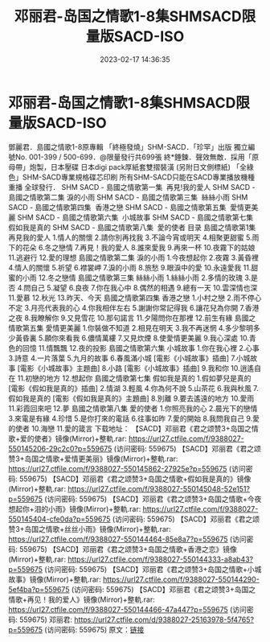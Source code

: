 ﻿---
title: 邓丽君-岛国之情歌1-8集SHMSACD限量版SACD-ISO
date: 2023-02-17 14:36:35
categories: WAV车载音乐、镜像
tags: 华语中文
---
# 邓丽君-岛国之情歌1-8集SHMSACD限量版SACD-ISO

鄧麗君．島國之情歌1-8原專輯
「終極發燒」SHM-SACD．「珍罕」出版
獨立編號No. 001-399 / 500-699．@限量發行共699張
終*錘鍊．聲效無敵．採用「原母帶」炮製，日本壓碟
日本digi pack厚紙套雙摺裝潢 (另附日文側標紙)
「全綠色」SHM-SACD專業規格碟芯印刷
所有SHM-SACD只能在SACD專業播放機種重播
全球發行．
SHM SACD - 島國之情歌第一集  再見!我的愛人
SHM SACD - 島國之情歌第二集 淚的小雨
SHM SACD - 島國之情歌第三集  絲絲小雨
SHM SACD - 島國之情歌第四集  香港之戀
SHM SACD - 島國之情歌第五集  愛情更美麗
SHM SACD - 島國之情歌第六集  小城故事
SHM SACD - 島國之情歌第七集 假如我是真的
SHM SACD - 島國之情歌第八集  愛的使者
目录
島國之情歌第1集 再見我的愛人
1.情人的關懷
2.請你別再找我
3.不論今宵或明天
4.相聚更甜蜜
5.雨下的花朵
6.冬之戀情
7.再見！我的愛人
8.誰來愛我
9.再來一杯
10.夜霧下的姑娘
11.逃避行
12.愛的理想
島國之情歌第二集 淚的小雨
1.今夜想起你
2.夜霧
3.黃昏裡
4.情人的關懷
5.祈望
6.襟裳岬
7.淚的小雨
8.旅愁
9.眼淚中的愛
10.永遠愛我
11.甜蜜的小雨
12.冬之戀情
島國之情歌第三集 絲絲小雨
1.絲絲小雨
2.多情的玫瑰
3.是否
4.問自己
5.凝望
6.良夜
7.你在我心中
8.偶然的相遇
9.總有一天
10.雲深情也深
11.愛慕
12.秋光
13.昨天、今天
島國之情歌第四集 香港之戀
1.小村之戀
2.雨不停心不定
3.月亮代表我的心
4.你我相伴左右
5.謝謝你常記得我
6.讓花兒為你開
7.香港之夜
8.我瞭解你
9.又見雪花
10.那句諾言
11.夕陽問你在那裡
12.前生有緣
島國之情歌第五集 愛情更美麗
1.你裝做不知道
2.相見在明天
3.我不再迷惘
4.多少黎明多少黃昏裏
5.願你來看我
6.儂情萬縷
7.又見炊煙
8.使愛情更美麗
9.我心深處
10.青色的回憶
11.情飄飄
12.夜的投影
島國之情歌第六集 小城故事
1.你在我心裡
2.心事
3.詩意
4.一片落葉
5.九月的故事
6.春風滿小城 [電影《小城故事》插曲]
7.小城故事 [電影《小城故事》主題曲]
8.小路 [電影《小城故事》插曲]
9.我和你
10.逍遙自在
11.初戀的地方
12.想起你
島國之情歌第七集 假如我是真的
1.假如夢兒是真的 [電影《假如我是真的》插曲]
2.情湖
3.輕風
4.你為何不說
5.山茶花
6.我與秋風
7.假如我是真的 [電影《假如我是真的》主題曲]
8.別離
9.要去遙遠的地方
10.愛雨
11.彩霞回來吧
12.夢
島國之情歌第八集 愛的使者
1.你照亮我的心
2.晨光下的戀情
3.來電是有緣
4.珍惜
5.是你打來的電話
6.往事如昨
7.愛的開始
8.我問我自己
9.愛的使者
10.海戀
11.愛的箴言
下载地址：
【SACD】邓丽君《君之颂赞3+岛国之情歌+爱的使者》镜像(Mirror)+整軌.rar: https://url27.ctfile.com/f/9388027-550145206-29c2c0?p=559675
(访问密码: 559675)
【SACD】邓丽君《君之颂赞3+岛国之情歌+爱情更美丽》镜像(Mirror)+整軌.rar: https://url27.ctfile.com/f/9388027-550145862-27925e?p=559675
(访问密码: 559675)
【SACD】邓丽君《君之颂赞3+岛国之情歌+假如我是真的》镜像(Mirror)+整軌.rar: https://url27.ctfile.com/f/9388027-550145048-52e151?p=559675
(访问密码: 559675)
【SACD】邓丽君《君之颂赞3+岛国之情歌+今夜想起你+泪的小雨》镜像(Mirror)+整軌.rar: https://url27.ctfile.com/f/9388027-550145404-cfe0da?p=559675
(访问密码: 559675)
【SACD】邓丽君《君之颂赞3+岛国之情歌+丝丝小雨》镜像(Mirror)+整軌.rar: https://url27.ctfile.com/f/9388027-550144464-85e8a7?p=559675
(访问密码: 559675)
【SACD】邓丽君《君之颂赞3+岛国之情歌+香港之恋》镜像(Mirror)+整軌.rar: https://url27.ctfile.com/f/9388027-550144333-a8ab43?p=559675
(访问密码: 559675)
【SACD】邓丽君《君之颂赞3+岛国之情歌+小城故事》镜像(Mirror)+整軌.rar: https://url27.ctfile.com/f/9388027-550144290-5ef4ba?p=559675
(访问密码: 559675)
【SACD】邓丽君《君之颂赞3+岛国之情歌+再见！我的爱人》镜像(Mirror)+整軌.rar: https://url27.ctfile.com/f/9388027-550144466-47a447?p=559675
(访问密码: 559675)
邓丽君: https://url27.ctfile.com/d/9388027-25163978-5f4765?p=559675
(访问密码: 559675)
原文：[链接](https://blog.sina.com.cn/s/blog_1647c7e76010310te.html)